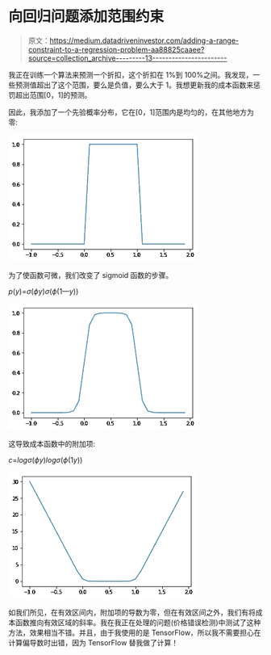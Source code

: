 # 向回归问题添加范围约束

> 原文：<https://medium.datadriveninvestor.com/adding-a-range-constraint-to-a-regression-problem-aa88825caaee?source=collection_archive---------13----------------------->

我正在训练一个算法来预测一个折扣，这个折扣在 1%到 100%之间。我发现，一些预测值超出了这个范围，要么是负值，要么大于 1。我想更新我的成本函数来惩罚超出范围[0，1]的预测。

因此，我添加了一个先验概率分布，它在[0，1]范围内是均匀的，在其他地方为零:

![](img/796cb6e298ed47308153b0fc50b4c514.png)

为了使函数可微，我们改变了 sigmoid 函数的步骤。

*p*(*y*)=*σ*(*ϕy*)*σ*(*ϕ*(1—*y*))

![](img/4dd3029d49bd2c2b3f55353d9a18c97f.png)

这导致成本函数中的附加项:

*c*=*logσ*(*ϕy*)*logσ*(*ϕ*(1*y*))

![](img/9e82c0491cdd6adcfba0ae9491011a73.png)

如我们所见，在有效区间内，附加项的导数为零，但在有效区间之外，我们有将成本函数推向有效区域的斜率。我在我正在处理的问题(价格错误检测)中测试了这种方法，效果相当不错。并且，由于我使用的是 TensorFlow，所以我不需要担心在计算偏导数时出错，因为 TensorFlow 替我做了计算！